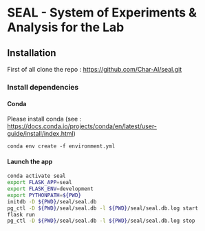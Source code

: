 # SEAL - System of Experiments & Analysis for the Lab

## Installation

First of all clone the repo :
https://github.com/Char-Al/seal.git

### Install dependencies
#### Conda
Please install conda (see : https://docs.conda.io/projects/conda/en/latest/user-guide/install/index.html)

`conda env create -f environment.yml`

#### Launch the app

```bash
conda activate seal
export FLASK_APP=seal
export FLASK_ENV=development
export PYTHONPATH=${PWD}
initdb -D ${PWD}/seal/seal.db
pg_ctl -D ${PWD}/seal/seal.db -l ${PWD}/seal/seal.db.log start
flask run
pg_ctl -D ${PWD}/seal/seal.db -l ${PWD}/seal/seal.db.log stop
```
